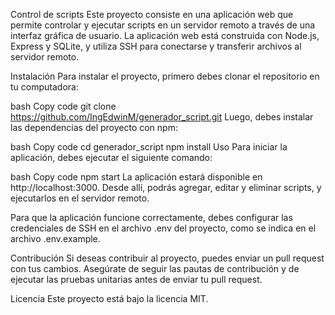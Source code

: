Control de scripts
Este proyecto consiste en una aplicación web que permite controlar y ejecutar scripts en un servidor remoto a través de una interfaz gráfica de usuario. La aplicación web está construida con Node.js, Express y SQLite, y utiliza SSH para conectarse y transferir archivos al servidor remoto.

Instalación
Para instalar el proyecto, primero debes clonar el repositorio en tu computadora:

bash
Copy code
git clone https://github.com/IngEdwinM/generador_script.git
Luego, debes instalar las dependencias del proyecto con npm:

bash
Copy code
cd generador_script
npm install
Uso
Para iniciar la aplicación, debes ejecutar el siguiente comando:

bash
Copy code
npm start
La aplicación estará disponible en http://localhost:3000. Desde allí, podrás agregar, editar y eliminar scripts, y ejecutarlos en el servidor remoto.

Para que la aplicación funcione correctamente, debes configurar las credenciales de SSH en el archivo .env del proyecto, como se indica en el archivo .env.example.

Contribución
Si deseas contribuir al proyecto, puedes enviar un pull request con tus cambios. Asegúrate de seguir las pautas de contribución y de ejecutar las pruebas unitarias antes de enviar tu pull request.

Licencia
Este proyecto está bajo la licencia MIT.